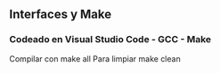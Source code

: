 ## Interfaces y Make
### Codeado en Visual Studio Code - GCC - Make
Compilar con make all
Para limpiar make clean